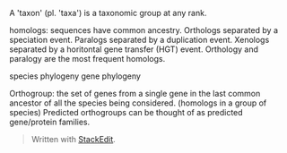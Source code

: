 A 'taxon' (pl. 'taxa') is a taxonomic group at any rank.

homologs: sequences have common ancestry.
Orthologs separated by a speciation event.
Paralogs separated by a duplication event.
Xenologs separated by a horitontal gene transfer (HGT) event.
Orthology and paralogy are the most frequent homologs.

species phylogeny
gene phylogeny

Orthogroup: the set of genes from a single gene in the last common ancestor of all the species being considered. (homologs in a group of species)
Predicted orthogroups can be thought of as predicted gene/protein families.

> Written with [StackEdit](https://stackedit.io/).
<!--stackedit_data:
eyJoaXN0b3J5IjpbLTQyNjQxNjQ4OCw2MzY0MDUwNjQsMTA4OD
M4MjE5NCwtMjA2MTQ5MzkyMywtNDMxMzA4MDYwLDIwNDQ5ODU2
ODcsNzMwOTk4MTE2XX0=
-->